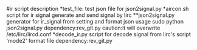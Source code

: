 #ir script description
*test_file: test json file for json2signal.py
*aircon.sh
script for ir signal generate and send signal by lirc
**json2signal.py
generator for ir_signal from setting and format json
usage sudo python json2signal.py <setting json file>
dependency:rev_git.py
caution:it will overwrite /etc/lirc/lircd.conf
*decode_ir.py
script for decode signal from lirc's script 'mode2' format file
dependency:rev_git.py
